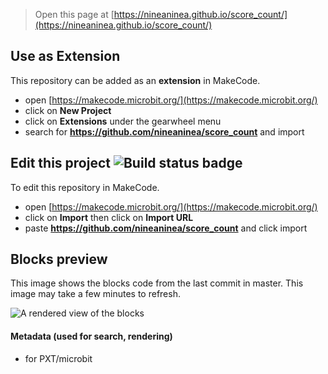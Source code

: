 
> Open this page at [https://nineaninea.github.io/score_count/](https://nineaninea.github.io/score_count/)

## Use as Extension

This repository can be added as an **extension** in MakeCode.

* open [https://makecode.microbit.org/](https://makecode.microbit.org/)
* click on **New Project**
* click on **Extensions** under the gearwheel menu
* search for **https://github.com/nineaninea/score_count** and import

## Edit this project ![Build status badge](https://github.com/nineaninea/score_count/workflows/MakeCode/badge.svg)

To edit this repository in MakeCode.

* open [https://makecode.microbit.org/](https://makecode.microbit.org/)
* click on **Import** then click on **Import URL**
* paste **https://github.com/nineaninea/score_count** and click import

## Blocks preview

This image shows the blocks code from the last commit in master.
This image may take a few minutes to refresh.

![A rendered view of the blocks](https://github.com/nineaninea/score_count/raw/master/.github/makecode/blocks.png)

#### Metadata (used for search, rendering)

* for PXT/microbit
<script src="https://makecode.com/gh-pages-embed.js"></script><script>makeCodeRender("{{ site.makecode.home_url }}", "{{ site.github.owner_name }}/{{ site.github.repository_name }}");</script>
